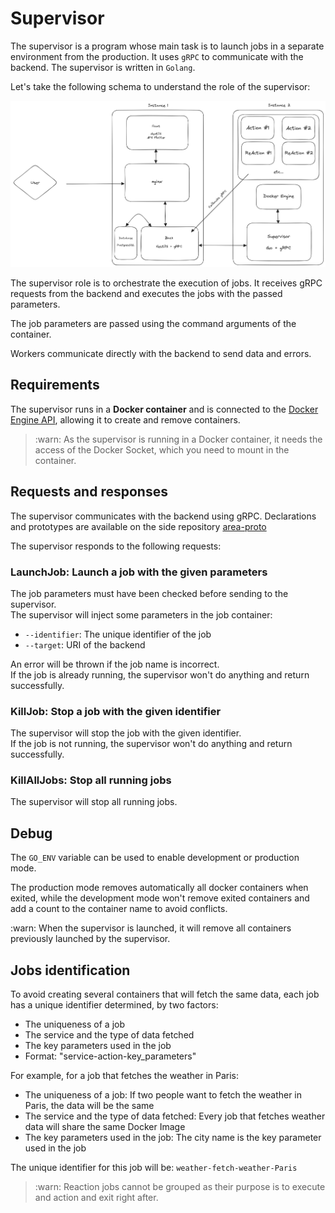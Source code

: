 # Supervisor

The supervisor is a program whose main task is to launch jobs in a separate environment from the production.
It uses `gRPC` to communicate with the backend. The supervisor is written in `Golang`.

Let's take the following schema to understand the role of the supervisor:

![archi.png](../_assets/archi.png)

The supervisor role is to orchestrate the execution of jobs. It receives gRPC requests from the backend and executes the jobs with the passed parameters.

The job parameters are passed using the command arguments of the container.

Workers communicate directly with the backend to send data and errors.

## Requirements

The supervisor runs in a **Docker container** and is connected to the [Docker Engine API](https://docs.docker.com/engine/api/), allowing it to create and remove containers.
> :warn: As the supervisor is running in a Docker container, it needs the access of the Docker Socket, which you need to mount in the container.

## Requests and responses

The supervisor communicates with the backend using gRPC. Declarations and prototypes are available on the side repository [area-proto](https://github.com/RezaRahemtola/area-proto)

The supervisor responds to the following requests:

### LaunchJob: Launch a job with the given parameters

The job parameters must have been checked before sending to the supervisor.\
The supervisor will inject some parameters in the job container:
- ``--identifier``: The unique identifier of the job
- ``--target``: URI of the backend

An error will be thrown if the job name is incorrect.\
If the job is already running, the supervisor won't do anything and return successfully.

### KillJob: Stop a job with the given identifier

The supervisor will stop the job with the given identifier.\
If the job is not running, the supervisor won't do anything and return successfully.

### KillAllJobs: Stop all running jobs

The supervisor will stop all running jobs.

## Debug

The `GO_ENV` variable can be used to enable development or production mode.

The production mode removes automatically all docker containers when exited, while the development mode won't remove exited containers and add a count to the container name to avoid conflicts.

:warn: When the supervisor is launched, it will remove all containers previously launched by the supervisor.

## Jobs identification

To avoid creating several containers that will fetch the same data, each job has a unique identifier determined, by two factors:

- The uniqueness of a job
- The service and the type of data fetched
- The key parameters used in the job
- Format: "service-action-key_parameters"

For example, for a job that fetches the weather in Paris:

- The uniqueness of a job: If two people want to fetch the weather in Paris, the data will be the same
- The service and the type of data fetched: Every job that fetches weather data will share the same Docker Image
- The key parameters used in the job: The city name is the key parameter used in the job

The unique identifier for this job will be: `weather-fetch-weather-Paris`

> :warn: Reaction jobs cannot be grouped as their purpose is to execute and action and exit right after.
